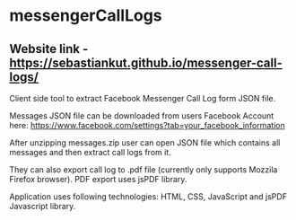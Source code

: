 # messengerCallLogs
## Website link - https://sebastiankut.github.io/messenger-call-logs/

Client side tool to extract Facebook Messenger Call Log form JSON file. 

Messages JSON file can be downloaded from users Facebook Account here: https://www.facebook.com/settings?tab=your_facebook_information

After unzipping messages.zip user can open JSON file which contains all messages and then extract call logs from it. 

They can also export call log to .pdf file (currently only supports Mozzila Firefox browser). PDF export uses jsPDF library.

Application uses following technologies: HTML, CSS, JavaScript and jsPDF Javascript library.
